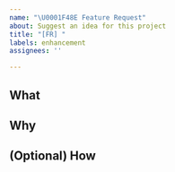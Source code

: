 ```yaml
---
name: "\U0001F48E Feature Request"
about: Suggest an idea for this project
title: "[FR] "
labels: enhancement
assignees: ''

---
```


## What

<!--
  Please provide a clear and concise description of what the feature is. Include
  screenshots if needed.
-->

## Why

<!--
  Is your feature request related to a problem?
-->

## (Optional) How

<!-- 
  Describe the solution you'd like.
-->
